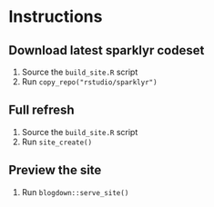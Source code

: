 # Instructions

## Download latest sparklyr codeset

1. Source the `build_site.R` script
2. Run `copy_repo("rstudio/sparklyr")`

## Full refresh

1. Source the `build_site.R` script
2. Run `site_create()`

## Preview the site

1. Run `blogdown::serve_site()`




